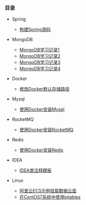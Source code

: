 ### 目录
* Spring
	
	* [构建Spring源码](/Spring/1.build-spring-source) 
	
	  

* MongoDB
	* [MongoDB学习记录1](/MongoDB/mongo-note1)
	* [MongoDB学习记录2](/MongoDB/mongo-note2)
	* [MongoDB学习记录3](/MongoDB/mongo-note3)
	* [MongoDB学习记录4](/MongoDB/mongo-note4)

* Docker
  * [修改Docker默认存储路径](/Docker/1.modify-store-path) 
  
* Mysql
  * [使用Docker安装Mysql](/Mysql/install.md)

* RocketMQ
  *  [使用Docker安装RocketMQ](/RocketMQ/install)

* Redis
  * [使用Docker安装Redis](/Redis/install)

* IDEA
  * [IDEA类注释模板](/IDEA/Code-template)

* Linux
  * [阿里云ECS示例挂载数据云盘](/Linux/mount_vdb)
  * [在CentOS7系统中使用iptables](/Linux/firewall)
